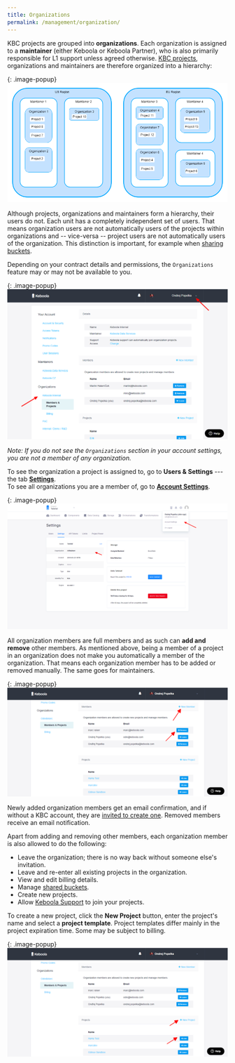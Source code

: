 ```yaml
---
title: Organizations
permalink: /management/organization/
---
```


KBC projects are grouped into **organizations**. Each organization is assigned to a **maintainer** (either Keboola or
Keboola Partner), who is also primarily responsible for L1 support unless agreed otherwise.
[KBC projects](/management/#project-status), organizations
and maintainers are therefore organized into a hierarchy:

{: .image-popup}
![Screenshot - Project Hierarchy](/management/organization/organizations-maintainers.png)

Although projects, organizations and maintainers form a hierarchy, their users do not. Each unit has a completely
independent set of users. That means organization users are not automatically users of the projects
within organizations and -- vice-versa -- project users are not automatically users of the organization.
This distinction is important, for example when [sharing buckets](/catalog/#sharing-types).

Depending on your contract details and permissions, the `Organizations` feature may or may not be available to you.

{: .image-popup}
![Screenshot - Organizations](/management/organization/organization-1.png)

*Note: If you do not see the `Organizations` section in your account settings,
you are not a member of any organization.*

To see the organization a project is assigned to, go to **Users & Settings** --- the tab
[**Settings**](/management/project/).
<br> To see all organizations you are a member of, go to [**Account Settings**](/management/account/).

{: .image-popup}
![Screenshot - Project Settings](/management/organization/project-detail.png)

All organization members are full members and as such can **add and remove** other members.
As mentioned above, being a member of a project in an organization does not make you automatically
a member of the organization. That means each organization member has to be added or removed manually.
The same goes for maintainers.

{: .image-popup}
![Screenshot - Organizations](/management/organization/organization-2.png)

Newly added organization members get an email confirmation, and if without a KBC account,
they are [invited to create one](/management/project/users/#new-user).
Removed members receive an email notification.

Apart from adding and removing other members, each organization member is also allowed to do the following:

- Leave the organization; there is no way back without someone else's invitation.
- Leave and re-enter all existing projects in the organization.
- View and edit billing details.
- Manage [shared buckets](/catalog/#sharing-types).
- Create new projects.
- Allow [Keboola Support](/management/support/#require-approval-for-support-access) to join your projects.

To create a new project, click the **New Project** button, enter the project's name and select a **project template**.
Project templates differ mainly in the project expiration time. Some may be subject to billing.

{: .image-popup}
![Screenshot - Organizations](/management/organization/organization-3.png)

